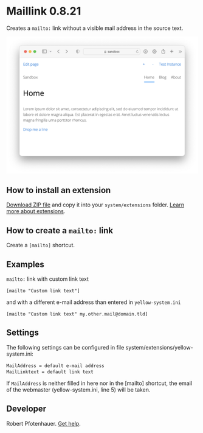 # Maillink 0.8.21

Creates a `mailto:` link without a visible mail address in the source text.

<p align="center"><img src="maillink-screenshot.png" alt="Screenshot"></p>

## How to install an extension

[Download ZIP file](https://github.com/pftnhr/yellow-maillink/archive/refs/heads/main.zip) and copy it into your `system/extensions` folder. [Learn more about extensions](https://github.com/annaesvensson/yellow-update).

## How to create a `mailto:` link

Create a `[mailto]` shortcut.

## Examples

`mailto:` link with custom link text

    [mailto "Custom link text"]

and with a different e-mail address than entered in `yellow-system.ini`

    [mailto "Custom link text" my.other.mail@domain.tld]

## Settings

The following settings can be configured in file system/extensions/yellow-system.ini:

    MailAddress = default e-mail address
    MailLinktext = default link text

If `MailAddress` is neither filled in here nor in the [mailto] shortcut, the email of the webmaster (yellow-system.ini, line 5) will be taken.

## Developer

Robert Pfotenhauer. [Get help](https://datenstrom.se/yellow/help/).
